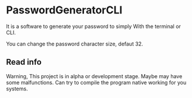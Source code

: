 # PasswordGeneratorCLI

It is a software to generate your password to simply
With the terminal or CLI.

You can change the password character size, defaut 32.

## Read info
Warning, This project is in alpha or development stage. Maybe may have some malfunctions. Can try to compile the program native working for you systems.
